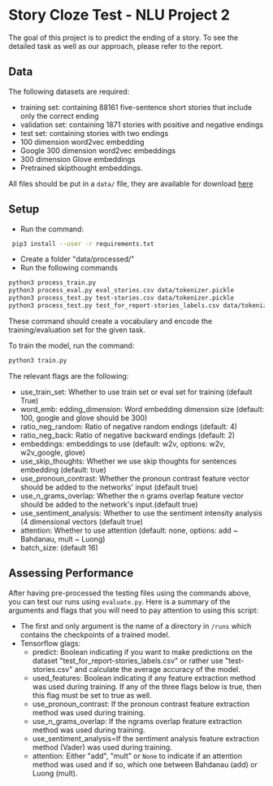 
# Story Cloze Test - NLU Project 2
The goal of this project is to predict the ending of a story. To see the detailed task as well as our approach, please refer to the report. 

## Data
The following datasets are required:
- training set: containing 88161 five-sentence short stories that include only the correct ending
- validation set: containing 1871 stories with positive and negative endings
- test set: containing stories with two endings
- 100 dimension word2vec embedding
- Google 300 dimension word2vec embeddings
- 300 dimension Glove embeddings
- Pretrained skipthought embeddings.

All files should be put in a `data/` file, they are available for download [here](https://polybox.ethz.ch/index.php/apps/files/?dir=/Shared/data&fileid=1404350091)

## Setup
- Run the command:
```bash
 pip3 install --user -r requirements.txt
```
- Create a folder "data/processed/"
- Run the following commands
```bash
python3 process_train.py
python3 process_eval.py eval_stories.csv data/tokenizer.pickle
python3 process_test.py test-stories.csv data/tokenizer.pickle
python3 process_test.py test_for_report-stories_labels.csv data/tokenizer.pickle
```

These command should create a vocabulary and encode the training/evaluation set for the given task.

To train the model, run the command:
```bash
python3 train.py
```

The relevant flags are the following:
- use_train_set: Whether to use train set or eval set for training (default True)
- word_emb: edding_dimension: Word embedding dimension size (default: 100, google and glove should be 300)
- ratio_neg_random: Ratio of negative random endings (default: 4)
- ratio_neg_back: Ratio of negative backward endings (default: 2)
- embeddings: embeddings to use (default: w2v, options: w2v, w2v_google, glove)
- use_skip_thoughts: Whether we use skip thoughts for sentences embedding (default: true)
- use_pronoun_contrast: Whether the pronoun contrast feature vector should be added to the networks' input (default true)
- use_n_grams_overlap: Whether the n grams overlap feature vector should be added to the network's input.(default true)
- use_sentiment_analysis: Whether to use the sentiment intensity analysis (4 dimensional vectors (default true)
- attention: Whether to use attention (default: none, options: add ~ Bahdanau, mult ~ Luong)
- batch_size: (default 16)

## Assessing Performance
After having pre-processed the testing files using the commands above,
you can test our runs using `evaluate.py`. Here is a summary of the arguments
and flags that you will need to pay attention to using this script:
- The first and only argument is the name of a directory in `/runs`
which contains the checkpoints of a trained model.
- Tensorflow glags:
    - predict: Boolean indicating if you want to make predictions on the
dataset "test_for_report-stories_labels.csv" or rather use "test-stories.csv"
and calculate the average accuracy of the model.
    - used_features: Boolean indicating if any feature extraction method
    was used during training. If any of the three flags below is true,
    then this flag must be set to true as well. 
    - use_pronoun_contrast: If the pronoun contrast feature extraction method
    was used during training.
    - use_n_grams_overlap: If the ngrams overlap feature extraction method
    was used during training. 
    - use_sentiment_analysis=If the sentiment analysis feature extraction method
    (Vader) was used during training. 
    - attention: Either "add", "mult" or `None` to indicate if an attention
    method was used and if so, which one between Bahdanau (add) or 
    Luong (mult).